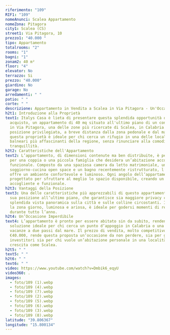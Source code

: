 ```yaml
---
riferimento: "109"
RIF1: "109"
nomeAnunci: Scalea Appartamento
nomeZona: Pitagora
city1: Scalea (CS)
street1: Via Pitagora, 10
prezzo1: "40.000 "
tipo: Appartamento
totalrooms: "2"
rooms: "1"
bagni: "1"
zonam2: 40 m²
floor: "4"
elevator: No
terrazzo: Si
prezzo: "40.000"
giardino: No
garage: No
arredamenti: " "
patio: " "
corte: " "
descrizione: Appartamento in Vendita a Scalea in Via Pitagora - Un'Occasione da Non Perdere!
h2t1: Introduzione alla Proprietà
text1: Italys Casa è lieta di presentare questa splendida opportunità di
  acquisto, un appartamento di 40 mq situato all'ultimo piano di un condominio
  in Via Pitagora, una delle zone più ricercate di Scalea, in Calabria. Con una
  posizione privilegiata, a breve distanza dalla zona pedonale e dal mare,
  questa proprietà è ideale per chi cerca un rifugio in una delle località
  balneari più affascinanti della regione, senza rinunciare alla comodità e alla
  tranquillità.
h2t2: Caratteristiche dell'Appartamento
text2: L’appartamento, di dimensioni contenute ma ben distribuite, è perfetto
  per una coppia o una piccola famiglia che desidera un’abitazione accogliente e
  funzionale. Composto da una spaziosa camera da letto matrimoniale, un ampio
  soggiorno-cucina open space e un bagno recentemente ristrutturato, l’immobile
  offre un ambiente confortevole e luminoso. Ogni angolo dell’appartamento è
  progettato per sfruttare al meglio lo spazio disponibile, creando un'atmosfera
  accogliente e funzionale.
h2t3: Vantaggi della Posizione
text3: Una delle caratteristiche più apprezzabili di questo appartamento è la
  sua posizione all’ultimo piano, che garantisce sia maggiore privacy che una
  splendida vista panoramica sulla città e sulle colline circostanti. Inoltre,
  la zona giorno, luminosa e ariosa, è ideale per godersi momenti di relax
  durante tutto l’anno.
h2t4: Un’Occasione Imperdibile
text4: L’appartamento è pronto per essere abitato sin da subito, rendendolo una
  soluzione ideale per chi cerca un punto d’appoggio in Calabria o una casa
  vacanze a due passi dal mare. Il prezzo di vendita, molto competitivo, di soli
  €40.000, rende questa proposta un’occasione da non perdere, sia per gli
  investitori sia per chi vuole un’abitazione personale in una località in
  crescita come Scalea.
h2t5: " "
text5: " "
h2t6: " "
text6: " "
video: https://www.youtube.com/watch?v=Dmbik6_eqyU
video360: .
images:
  - foto/109 (1).webp
  - foto/109 (4).webp
  - foto/109 (7).webp
  - foto/109 (2).webp
  - foto/109 (5).webp
  - foto/109 (6).webp
  - foto/109 (3).webp
  - foto/109 (8).webp
latitude: "39.806367"
longitude: "15.800134"
---
```

